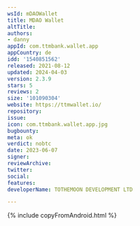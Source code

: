 ```yaml
---
wsId: mDAOWallet
title: MDAO Wallet
altTitle: 
authors:
- danny
appId: com.ttmbank.wallet.app
appCountry: de
idd: '1540851562'
released: 2021-08-12
updated: 2024-04-03
version: 2.3.9
stars: 5
reviews: 2
size: '101090304'
website: https://ttmwallet.io/
repository: 
issue: 
icon: com.ttmbank.wallet.app.jpg
bugbounty: 
meta: ok
verdict: nobtc
date: 2023-06-07
signer: 
reviewArchive: 
twitter: 
social: 
features: 
developerName: TOTHEMOON DEVELOPMENT LTD

---
```


{% include copyFromAndroid.html %}